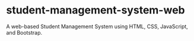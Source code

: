 # student-management-system-web
A web-based Student Management System using HTML, CSS, JavaScript, and Bootstrap.
